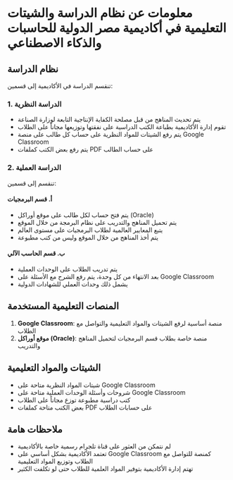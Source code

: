 # معلومات عن نظام الدراسة والشيتات التعليمية في أكاديمية مصر الدولية للحاسبات والذكاء الاصطناعي

## نظام الدراسة
تنقسم الدراسة في الأكاديمية إلى قسمين:

### 1. الدراسة النظرية
- يتم تحديث المناهج من قبل مصلحة الكفاية الإنتاجية التابعة لوزارة الصناعة
- تقوم إدارة الأكاديمية بطباعة الكتب الدراسية على نفقتها وتوزيعها مجاناً على الطلاب
- يتم رفع الشيتات للمواد النظرية على حساب كل طالب على منصة Google Classroom
- يتم رفع بعض الكتب كملفات PDF على حساب الطالب

### 2. الدراسة العملية
تنقسم إلى قسمين:

#### أ. قسم البرمجيات
- يتم فتح حساب لكل طالب على موقع أوراكل (Oracle)
- يتم تحميل المناهج والتدريب على نظام البرمجة من خلال الموقع
- يتبع المعايير العالمية لطلاب البرمجيات على مستوى العالم
- يتم أخذ المناهج من خلال الموقع وليس من كتب مطبوعة

#### ب. قسم الحاسب الآلي
- يتم تدريب الطلاب على الوحدات العملية
- بعد الانتهاء من كل وحدة، يتم رفع الشرح مع الأسئلة على Google Classroom
- يشمل ذلك وحدات العملي للشهادات الدولية

## المنصات التعليمية المستخدمة
1. **Google Classroom**: منصة أساسية لرفع الشيتات والمواد التعليمية والتواصل مع الطلاب
2. **موقع أوراكل (Oracle)**: منصة خاصة بطلاب قسم البرمجيات لتحميل المناهج والتدريب

## الشيتات والمواد التعليمية
- شيتات المواد النظرية متاحة على Google Classroom
- شروحات وأسئلة الوحدات العملية متاحة على Google Classroom
- كتب دراسية مطبوعة توزع مجاناً على الطلاب
- بعض الكتب متاحة كملفات PDF على حسابات الطلاب

## ملاحظات هامة
- لم نتمكن من العثور على قناة تلجرام رسمية خاصة بالأكاديمية
- تعتمد الأكاديمية بشكل أساسي على Google Classroom كمنصة للتواصل مع الطلاب وتوزيع المواد التعليمية
- تهتم إدارة الأكاديمية بتوفير المواد العلمية للطلاب حتى لو تكلفت الكثير
